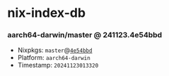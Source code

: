 # nix-index-db
### aarch64-darwin/master @ 241123.4e54bbd
- Nixpkgs: `master`@[`4e54bbd`](https://github.com/NixOS/nixpkgs/commit/4e54bbdea18a3afe3b1179041d933063cb418761)
- Platform: `aarch64-darwin`
- Timestamp: `20241123013320`
